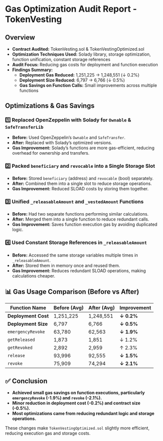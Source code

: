 # Gas Optimization Audit Report - TokenVesting

## Overview

- **Contract Audited:** TokenVesting.sol & TokenVestingOptimized.sol
- **Optimization Techniques Used:** Solady library, storage optimization, function unification, constant storage references
- **Audit Focus:** Reducing gas costs for deployment and function execution
- **Findings Summary:**
  - **Deployment Gas Reduced:** 1,251,225 -> 1,248,551 (↓ 0.2%)
  - **Deployment Size Reduced:** 6,797 -> 6,766 (↓ 0.5%)
  - **Gas Savings on Function Calls:** Small improvements across multiple functions

## Optimizations & Gas Savings

### 1️⃣ Replaced OpenZeppelin with Solady for `Ownable` & `SafeTransferLib`

- **Before:** Used OpenZeppelin’s `Ownable` and `SafeTransfer`.
- **After:** Replaced with Solady’s optimized versions.
- **Gas Improvement:** Solady’s functions are more gas-efficient, reducing overhead for ownership and transfers.

### 2️⃣ Packed `beneficiary` and `revocable` into a Single Storage Slot

- **Before:** Stored `beneficiary` (address) and `revocable` (bool) separately.
- **After:** Combined them into a single slot to reduce storage operations.
- **Gas Improvement:** Reduced SLOAD costs by storing them together.

### 3️⃣ Unified `_releasableAmount` and `_vestedAmount` Functions

- **Before:** Had two separate functions performing similar calculations.
- **After:** Merged them into a single function to reduce redundant calls.
- **Gas Improvement:** Saves function execution gas by avoiding duplicated logic.

### 4️⃣ Used Constant Storage References in `_releasableAmount`

- **Before:** Accessed the same storage variables multiple times in `_releasableAmount`.
- **After:** Stored them in memory once and reused them.
- **Gas Improvement:** Reduces redundant SLOAD operations, making calculations cheaper.

## 📊 Gas Usage Comparison (Before vs After)

| Function Name       | Before (Avg) | After (Avg) | Improvement |
| ------------------- | ------------ | ----------- | ----------- |
| **Deployment Cost** | 1,251,225    | 1,248,551   | **↓ 0.2%**  |
| **Deployment Size** | 6,797        | 6,766       | **↓ 0.5%**  |
| `emergencyRevoke`   | 63,780       | 62,563      | **↓ 1.9%**  |
| `getReleased`       | 1,873        | 1,851       | ↓ 1.2%      |
| `getRevoked`        | 2,892        | 2,959       | ↑ 2.3%      |
| `release`           | 93,996       | 92,555      | **↓ 1.5%**  |
| `revoke`            | 75,909       | 74,294      | **↓ 2.1%**  |

## ✅ Conclusion

- **Achieved small gas savings on function executions, particularly `emergencyRevoke` (-1.9%) and `revoke` (-2.1%).**
- **Minor reduction in deployment cost (-0.2%) and contract size (-0.5%).**
- **Most optimizations came from reducing redundant logic and storage operations.**

These changes make `TokenVestingOptimized.sol` slightly more efficient, reducing execution gas and storage costs.
